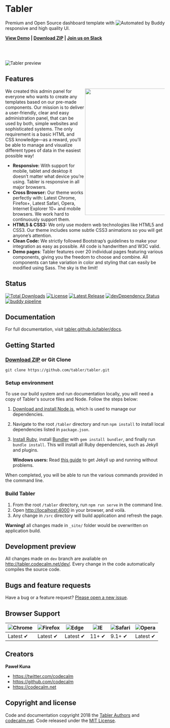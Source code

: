 # Tabler 

<a href="https://buddy.works"><img src="https://assets.buddy.works/automated-dark.svg" alt="Automated by Buddy" align="right"></a>

Premium and Open Source dashboard template with responsive and high quality UI.

<strong><a href="https://tabler.github.io/demo/">View Demo</a> | <a href="https://github.com/tabler/tabler/archive/master.zip">Download ZIP</a> | <a href="https://goo.gl/zJP2dT">Join us on Slack</a></strong>

<br><br>

![Tabler preview](https://tabler.github.io/assets/images/dashboard.png)

## Features

<img src="https://tabler.github.io/assets/images/features/features-2.png" width="400" align="right" style="max-width: 50%">


We created this admin panel for everyone who wants to create any templates based on our pre-made components. Our mission is to deliver a user-friendly, clear and easy administration panel, that can be used by both, simple websites and sophisticated systems. The only requirement is a basic HTML and CSS knowledge—as a reward, you'll be able to manage and visualize different types of data in the easiest possible way!

* **Responsive:** With support for mobile, tablet and desktop it doesn’t matter what device you’re using. Tabler is responsive in all major browsers.
* **Cross Browser:** Our theme works perfectly with: Latest Chrome, Firefox+, Latest Safari, Opera, Internet Explorer 10+ and mobile browsers. We work hard to continuously support them.
* **HTML5 & CSS3:** We only use modern web technologies like HTML5 and CSS3. Our theme includes some subtle CSS3 animations so you will get anyone’s attention.
* **Clean Code:** We strictly followed Bootstrap’s guidelines to make your integration as easy as possible. All code is handwritten and W3C valid.
* **Demo pages**: Tabler features over 20 individual pages featuring various components, giving you the freedom to choose and combine. All components can take variation in color and styling that can easily be modified using Sass. The sky is the limit!

## Status

<a href="https://www.npmjs.com/package/tabler-ui"><img src="https://img.shields.io/npm/dt/tabler-ui.svg" alt="Total Downloads"></a> <a href="https://github.com/tabler/tabler/blob/master/LICENSE"><img src="https://img.shields.io/npm/l/tabler-ui.svg" alt="License"></a> <a href="https://github.com/tabler/tabler/releases"><img src="https://img.shields.io/npm/v/tabler-ui.svg" alt="Latest Release"></a> <a href="https://david-dm.org/tabler/tabler?type=dev"><img src="https://img.shields.io/david/dev/tabler/tabler.svg" alt="devDependency Status"></a> [![buddy pipeline](https://app.buddy.works/codecalm/tabler/pipelines/pipeline/131922/badge.svg?token=1ab151000ecf8700a90dd4d0d7184945d439d2642679b257092d16e76a45dce4 "buddy pipeline")](https://app.buddy.works/codecalm/tabler/pipelines/pipeline/131922)


## Documentation

For full documentation, visit [tabler.github.io/tabler/docs](https://tabler.github.io/tabler/docs/index.html).

## Getting Started

### [Download ZIP](https://github.com/tabler/tabler/archive/dev.zip) or Git Clone

```
git clone https://github.com/tabler/tabler.git
```

### Setup environment

To use our build system and run documentation locally, you will need a copy of Tabler's source files and Node. Follow the steps below:

1. [Download and install Node.js](https://nodejs.org/download/), which is used to manage our dependencies.
2. Navigate to the root `/tabler` directory and run `npm install` to install local dependencies listed in `package.json`.
3. [Install Ruby](https://www.ruby-lang.org/en/documentation/installation/), install [Bundler](https://bundler.io/) with `gem install bundler`, and finally run `bundle install`. This will install all Ruby dependencies, such as Jekyll and plugins.
   
   **Windows users:** Read [this guide](https://jekyllrb.com/docs/windows/) to get Jekyll up and running without problems.
  
When completed, you will be able to run the various commands provided in the command line.

### Build Tabler

1. From the root `/tabler` directory, run `npm run serve` in the command line.
2. Open [http://localhost:4000](http://localhost:4000) in your browser, and voilà.
3. Any change in `/src` directory will build application and refresh the page.

**Warning!** all changes made in `_site/` folder would be overwritten on application build.

## Development preview

All changes made on `dev` branch are avaliable on http://tabler.codecalm.net/dev/. Every change in the code automatically compiles the source code.

## Bugs and feature requests

Have a bug or a feature request? [Please open a new issue](https://github.com/tabler/tabler/issues/new).

## Browser Support

![Chrome](https://raw.github.com/alrra/browser-logos/master/src/chrome/chrome_48x48.png) | ![Firefox](https://raw.github.com/alrra/browser-logos/master/src/firefox/firefox_48x48.png) | ![Edge](https://raw.github.com/alrra/browser-logos/master/src/edge/edge_48x48.png) | ![IE](https://raw.github.com/alrra/browser-logos/master/src/archive/internet-explorer_9-11/internet-explorer_9-11_48x48.png) | ![Safari](https://raw.github.com/alrra/browser-logos/master/src/safari/safari_48x48.png) | ![Opera](https://raw.github.com/alrra/browser-logos/master/src/opera/opera_48x48.png)
--- | --- | --- | --- | --- | ---
Latest ✔ | Latest ✔ | Latest ✔ | 11+ ✔ | 9.1+ ✔ | Latest ✔

## Creators

**Paweł Kuna**

- <https://twitter.com/codecalm>
- <https://github.com/codecalm>
- <https://codecalm.net>

## Copyright and license

Code and documentation copyright 2018 the [Tabler Authors](https://github.com/tabler/tabler/graphs/contributors) and [codecalm.net](https://codecalm.net). Code released under the [MIT License](https://github.com/tabler/tabler/blob/master/LICENSE).
